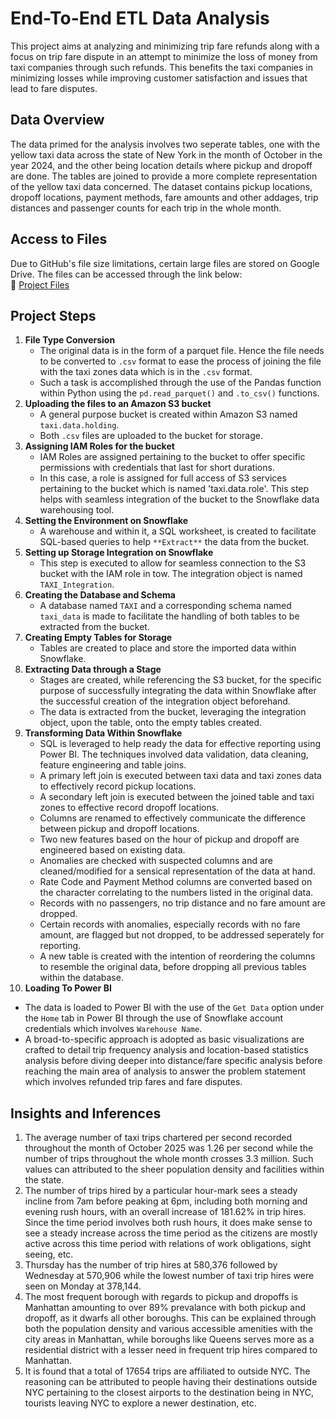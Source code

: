 # End-To-End ETL Data Analysis
This project aims at analyzing and minimizing trip fare refunds along with a focus on trip fare dispute in an attempt to minimize the loss of money from taxi companies through such refunds. This benefits the taxi companies in minimizing losses while improving customer satisfaction and issues that lead to fare disputes.

## Data Overview
The data primed for the analysis involves two seperate tables, one with the yellow taxi data across the state of New York in the month of October in the year 2024, and the other being location details where pickup and dropoff are done. The tables are joined to provide a more complete representation of the yellow taxi data concerned. The dataset contains pickup locations, dropoff locations, payment methods, fare amounts and other addages, trip distances and passenger counts for each trip in the whole month.

## Access to Files
Due to GitHub's file size limitations, certain large files are stored on Google Drive. The files can be accessed through the link below:<br>
📂 [Project Files](https://drive.google.com/drive/folders/1Sv_NJrqnMWRalsk0DOqzobpEwt4CdA4Y?usp=drive_link)

## Project Steps
1. **File Type Conversion**
   - The original data is in the form of a parquet file. Hence the file needs to be converted to `.csv` format to ease the process of joining the file with the taxi zones data which is in the `.csv` format.
   - Such a task is accomplished through the use of the Pandas function within Python using the `pd.read_parquet()` and `.to_csv()` functions.
2. **Uploading the files to an Amazon S3 bucket**
   - A general purpose bucket is created within Amazon S3 named `taxi.data.holding`.
   - Both `.csv` files are uploaded to the bucket for storage.
3. **Assigning IAM Roles for the bucket**
   - IAM Roles are assigned pertaining to the bucket to offer specific permissions with credentials that last for short durations.
   - In this case, a role is assigned for full access of S3 services pertaining to the bucket which is named 'taxi.data.role'. This step helps with seamless integration of the bucket to the Snowflake data warehousing tool.
4. **Setting the Environment on Snowflake**
   - A warehouse and within it, a SQL worksheet, is created to facilitate SQL-based queries to help `**Extract**` the data from the bucket.
5. **Setting up Storage Integration on Snowflake**
   - This step is executed to allow for seamless connection to the S3 bucket with the IAM role in tow. The integration object is named `TAXI_Integration`.
6. **Creating the Database and Schema**
   - A database named `TAXI` and a corresponding schema named `taxi_data` is made to facilitate the handling of both tables to be extracted from the bucket.
7. **Creating Empty Tables for Storage**
   - Tables are created to place and store the imported data within Snowflake.
8. **Extracting Data through a Stage**
   - Stages are created, while referencing the S3 bucket, for the specific purpose of successfully integrating the data within Snowflake after the successful creation of the integration object beforehand.
   - The data is extracted from the bucket, leveraging the integration object, upon the table, onto the empty tables created.
9. **Transforming Data Within Snowflake**
   - SQL is leveraged to help ready the data for effective reporting using Power BI. The techniques involved data validation, data cleaning, feature engineering and table joins.
   - A primary left join is executed between taxi data and taxi zones data to effectively record pickup locations.
   - A secondary left join is executed between the joined table and taxi zones to effective record dropoff locations.
   - Columns are renamed to effectively communicate the difference between pickup and dropoff locations.
   - Two new features based on the hour of pickup and dropoff are engineered based on existing data.
   - Anomalies are checked with suspected columns and are cleaned/modified for a sensical representation of the data at hand.
   - Rate Code and Payment Method columns are converted based on the character correlating to the numbers listed in the original data.
   - Records with no passengers, no trip distance and no fare amount are dropped.
   - Certain records with anomalies, especially records with no fare amount, are flagged but not dropped, to be addressed seperately for reporting.
   - A new table is created with the intention of reordering the columns to resemble the original data, before dropping all previous tables within the database.
10. **Loading To Power BI**
   - The data is loaded to Power BI with the use of the `Get Data` option under the `Home` tab in Power BI through the use of Snowflake account credentials which involves `Warehouse Name`.
   - A broad-to-specific approach is adopted as basic visualizations are crafted to detail trip frequency analysis and location-based statistics analysis before diving deeper into distance/fare specific analysis before reaching the main area of analysis to answer the problem statement which involves refunded trip fares and fare disputes.

## Insights and Inferences
1. The average number of taxi trips chartered per second recorded throughout the month of October 2025 was 1.26 per second while the number of trips throughout the whole month crosses 3.3 million. Such values can attributed to the sheer population density and facilities within the state.
2. The number of trips hired by a particular hour-mark sees a steady incline from 7am before peaking at 6pm, including both morning and evening rush hours, with an overall increase of 181.62% in trip hires. Since the time period involves both rush hours, it does make sense to see a steady increase across the time period as the citizens are mostly active across this time period with relations of work obligations, sight seeing, etc.
3. Thursday has the number of trip hires at 580,376 followed by Wednesday at 570,906 while the lowest number of taxi trip hires were seen on Monday at 378,144.
4. The most frequent borough with regards to pickup and dropoffs is Manhattan amounting to over 89% prevalance with both pickup and dropoff, as it dwarfs all other boroughs. This can be explained through both the population density and various accessible amenities with the city areas in Manhattan, while boroughs like Queens serves more as a residential district with a lesser need in frequent trip hires compared to Manhattan.
5. It is found that a total of 17654 trips are affiliated to outside NYC. The reasoning can be attributed to people having their destinations outside NYC pertaining to the closest airports to the destination being in NYC, tourists leaving NYC to explore a newer destination, etc.
